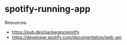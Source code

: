 # spotify-running-app

Resources:
 - https://pub.dev/packages/spotify
 - https://developer.spotify.com/documentation/web-api

